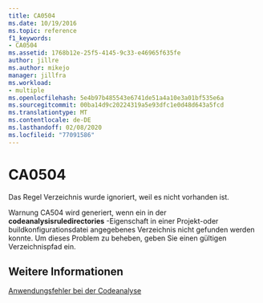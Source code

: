 ```yaml
---
title: CA0504
ms.date: 10/19/2016
ms.topic: reference
f1_keywords:
- CA0504
ms.assetid: 1768b12e-25f5-4145-9c33-e46965f635fe
author: jillre
ms.author: mikejo
manager: jillfra
ms.workload:
- multiple
ms.openlocfilehash: 5e4b97b485543e6741de51a4a10e3a01bf535e6a
ms.sourcegitcommit: 00ba14d9c20224319a5e93dfc1e0d48d643a5fcd
ms.translationtype: MT
ms.contentlocale: de-DE
ms.lasthandoff: 02/08/2020
ms.locfileid: "77091586"
---
```

# <a name="ca0504"></a>CA0504
Das Regel Verzeichnis wurde ignoriert, weil es nicht vorhanden ist.

Warnung CA504 wird generiert, wenn ein in der **codeanalysisruledirectories** -Eigenschaft in einer Projekt-oder buildkonfigurationsdatei angegebenes Verzeichnis nicht gefunden werden konnte. Um dieses Problem zu beheben, geben Sie einen gültigen Verzeichnispfad ein.

## <a name="see-also"></a>Weitere Informationen
[Anwendungsfehler bei der Codeanalyse](../code-quality/code-analysis-application-errors.md)
